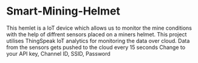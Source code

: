 # Smart-Mining-Helmet
This hemlet is a IoT device which allows us to monitor the mine conditions with the help of diffrent sensors placed on a miners helmet.
This project utilises ThingSpeak IoT analytics for monitoring the data over cloud. Data from the sensors gets pushed to the cloud every 15 seconds
Change to your API key, Channel ID, SSID, Password
